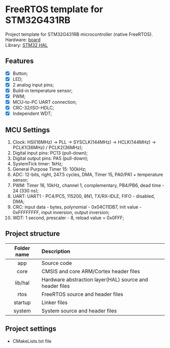 # FreeRTOS template for STM32G431RB

Project template for STM32G431RB microcontroller (native FreeRTOS).  
Hardware: [board](https://www.st.com/en/evaluation-tools/nucleo-g431rb.html)  
Library: [STM32 HAL](https://github.com/STMicroelectronics/STM32CubeG4)

## Features

- [x] Button;
- [x] LED;
- [x] 2 analog input pins;
- [x] Build-in temperature sensor;
- [x] PWM;
- [x] MCU-to-PC UART connection;
- [x] CRC-32/ISO-HDLC;
- [x] Independent WDT;

## MCU Settings

1) Clock: HSI(16MHz) -> PLL -> SYSCLK(144MHz) -> HCLK(144MHz) -> PCLK1(36MHz) / PCLK2(36MHz);
2) Digital input pins: PC13 (pull-down);
3) Digital output pins: PA5 (pull-down);
4) SystemTick timer: 1kHz;
5) General Purpose Timer 15: 100kHz;
6) ADC: 12-bits, right, 247.5 cycles, DMA, Timer 15, PA0/PA1 + temperature sensor;
7) PWM: Timer 16, 10kHz, channel 1, complementary, PB4/PB6, dead time - 24 (330 ns);
8) UART: UART1 - PC4/PC5, 115200, 8N1, TX/RX-IDLE, FIFO - disabled, DMA;
9) CRC: input data - bytes, polynomial - 0x04C11DB7, init value - 0xFFFFFFFF, input inversion, output inversion;
10) WDT: 1 second, prescaler - 8, reload value = 0x0FFF;

## Project structure

| Folder name | Description                                             |
|:-----------:|:--------------------------------------------------------|
|     app     | Source code                                             |
|    core     | CMSIS and core ARM/Cortex header files                  |
|   lib/hal   | Hardware abstraction layer(HAL) source and header files |
|    rtos     | FreeRTOS source and header files                        |
|   startup   | Linker files                                            |
|   system    | System source and header files                          |

## Project settings

- CMakeLists.txt file
